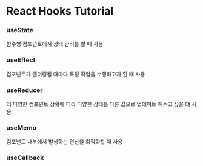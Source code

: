 # React Hooks Tutorial

### useState
함수형 컴포넌트에서 상태 관리를 할 때 사용

### useEffect
컴포넌트가 렌더링될 때마다 특정 작업을 수행하고자 할 때 사용

### useReducer
더 다양한 컴포넌트 상황에 따라 다양한 상태를 다른 값으로 업데이트 해주고 싶을 떄 사용

### useMemo
컴포넌트 내부에서 발생하는 연산을 최적화할 때 사용

### useCallback
